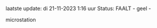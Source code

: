 laatste update: 
di 21-11-2023  1:16   uur 
Status: FAALT - geel - 
<div class="service Y">microstation</div>